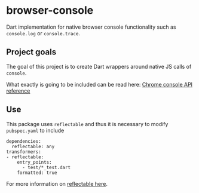 # browser-console

Dart implementation for native browser console functionality such as `console.log` or `console.trace`.

## Project goals

The goal of this project is to create Dart wrappers around native JS calls of `console`.

What exactly is going to be included can be read here: 
[Chrome console API reference](https://developers.google.com/web/tools/chrome-devtools/debug/console/console-reference?hl=en)

## Use

This package uses `reflectable` and thus it is necessary to modify `pubspec.yaml` to include

```
dependencies:
  reflectable: any
transformers:
- reflectable:
    entry_points:
      - test/*_test.dart
    formatted: true
```

For more information on [reflectable here](https://github.com/dart-lang/reflectable/tree/master/reflectable).